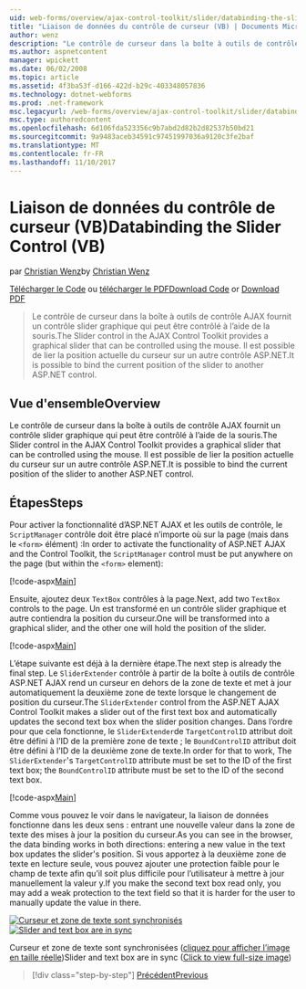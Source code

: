 ```yaml
---
uid: web-forms/overview/ajax-control-toolkit/slider/databinding-the-slider-control-vb
title: "Liaison de données du contrôle de curseur (VB) | Documents Microsoft"
author: wenz
description: "Le contrôle de curseur dans la boîte à outils de contrôle AJAX fournit un contrôle slider graphique qui peut être contrôlé à l’aide de la souris. Il est possible de lier la position en cours..."
ms.author: aspnetcontent
manager: wpickett
ms.date: 06/02/2008
ms.topic: article
ms.assetid: 4f3ba53f-d166-422d-b29c-403348057836
ms.technology: dotnet-webforms
ms.prod: .net-framework
msc.legacyurl: /web-forms/overview/ajax-control-toolkit/slider/databinding-the-slider-control-vb
msc.type: authoredcontent
ms.openlocfilehash: 6d106fda523356c9b7abd2d82b2d82537b50bd21
ms.sourcegitcommit: 9a9483aceb34591c97451997036a9120c3fe2baf
ms.translationtype: MT
ms.contentlocale: fr-FR
ms.lasthandoff: 11/10/2017
---
```

<a name="databinding-the-slider-control-vb"></a><span data-ttu-id="bd61c-104">Liaison de données du contrôle de curseur (VB)</span><span class="sxs-lookup"><span data-stu-id="bd61c-104">Databinding the Slider Control (VB)</span></span>
====================
<span data-ttu-id="bd61c-105">par [Christian Wenz](https://github.com/wenz)</span><span class="sxs-lookup"><span data-stu-id="bd61c-105">by [Christian Wenz](https://github.com/wenz)</span></span>

<span data-ttu-id="bd61c-106">[Télécharger le Code](http://download.microsoft.com/download/9/3/f/93f8daea-bebd-4821-833b-95205389c7d0/Slider0.vb.zip) ou [télécharger le PDF](http://download.microsoft.com/download/2/d/c/2dc10e34-6983-41d4-9c08-f78f5387d32b/slider0VB.pdf)</span><span class="sxs-lookup"><span data-stu-id="bd61c-106">[Download Code](http://download.microsoft.com/download/9/3/f/93f8daea-bebd-4821-833b-95205389c7d0/Slider0.vb.zip) or [Download PDF](http://download.microsoft.com/download/2/d/c/2dc10e34-6983-41d4-9c08-f78f5387d32b/slider0VB.pdf)</span></span>

> <span data-ttu-id="bd61c-107">Le contrôle de curseur dans la boîte à outils de contrôle AJAX fournit un contrôle slider graphique qui peut être contrôlé à l’aide de la souris.</span><span class="sxs-lookup"><span data-stu-id="bd61c-107">The Slider control in the AJAX Control Toolkit provides a graphical slider that can be controlled using the mouse.</span></span> <span data-ttu-id="bd61c-108">Il est possible de lier la position actuelle du curseur sur un autre contrôle ASP.NET.</span><span class="sxs-lookup"><span data-stu-id="bd61c-108">It is possible to bind the current position of the slider to another ASP.NET control.</span></span>


## <a name="overview"></a><span data-ttu-id="bd61c-109">Vue d'ensemble</span><span class="sxs-lookup"><span data-stu-id="bd61c-109">Overview</span></span>

<span data-ttu-id="bd61c-110">Le contrôle de curseur dans la boîte à outils de contrôle AJAX fournit un contrôle slider graphique qui peut être contrôlé à l’aide de la souris.</span><span class="sxs-lookup"><span data-stu-id="bd61c-110">The Slider control in the AJAX Control Toolkit provides a graphical slider that can be controlled using the mouse.</span></span> <span data-ttu-id="bd61c-111">Il est possible de lier la position actuelle du curseur sur un autre contrôle ASP.NET.</span><span class="sxs-lookup"><span data-stu-id="bd61c-111">It is possible to bind the current position of the slider to another ASP.NET control.</span></span>

## <a name="steps"></a><span data-ttu-id="bd61c-112">Étapes</span><span class="sxs-lookup"><span data-stu-id="bd61c-112">Steps</span></span>

<span data-ttu-id="bd61c-113">Pour activer la fonctionnalité d’ASP.NET AJAX et les outils de contrôle, le `ScriptManager` contrôle doit être placé n’importe où sur la page (mais dans le `<form>` élément) :</span><span class="sxs-lookup"><span data-stu-id="bd61c-113">In order to activate the functionality of ASP.NET AJAX and the Control Toolkit, the `ScriptManager` control must be put anywhere on the page (but within the `<form>` element):</span></span>

[!code-aspx[Main](databinding-the-slider-control-vb/samples/sample1.aspx)]

<span data-ttu-id="bd61c-114">Ensuite, ajoutez deux `TextBox` contrôles à la page.</span><span class="sxs-lookup"><span data-stu-id="bd61c-114">Next, add two `TextBox` controls to the page.</span></span> <span data-ttu-id="bd61c-115">Un est transformé en un contrôle slider graphique et autre contiendra la position du curseur.</span><span class="sxs-lookup"><span data-stu-id="bd61c-115">One will be transformed into a graphical slider, and the other one will hold the position of the slider.</span></span>

[!code-aspx[Main](databinding-the-slider-control-vb/samples/sample2.aspx)]

<span data-ttu-id="bd61c-116">L’étape suivante est déjà à la dernière étape.</span><span class="sxs-lookup"><span data-stu-id="bd61c-116">The next step is already the final step.</span></span> <span data-ttu-id="bd61c-117">Le `SliderExtender` contrôle à partir de la boîte à outils de contrôle ASP.NET AJAX rend un curseur en dehors de la zone de texte et met à jour automatiquement la deuxième zone de texte lorsque le changement de position du curseur.</span><span class="sxs-lookup"><span data-stu-id="bd61c-117">The `SliderExtender` control from the ASP.NET AJAX Control Toolkit makes a slider out of the first text box and automatically updates the second text box when the slider position changes.</span></span> <span data-ttu-id="bd61c-118">Dans l’ordre pour que cela fonctionne, le `SliderExtender`de `TargetControlID` attribut doit être défini à l’ID de la première zone de texte ; le `BoundControlID` attribut doit être défini à l’ID de la deuxième zone de texte.</span><span class="sxs-lookup"><span data-stu-id="bd61c-118">In order for that to work, The `SliderExtender`'s `TargetControlID` attribute must be set to the ID of the first text box; the `BoundControlID` attribute must be set to the ID of the second text box.</span></span>

[!code-aspx[Main](databinding-the-slider-control-vb/samples/sample3.aspx)]

<span data-ttu-id="bd61c-119">Comme vous pouvez le voir dans le navigateur, la liaison de données fonctionne dans les deux sens : entrant une nouvelle valeur dans la zone de texte des mises à jour la position du curseur.</span><span class="sxs-lookup"><span data-stu-id="bd61c-119">As you can see in the browser, the data binding works in both directions: entering a new value in the text box updates the slider's position.</span></span> <span data-ttu-id="bd61c-120">Si vous apportez à la deuxième zone de texte en lecture seule, vous pouvez ajouter une protection faible pour le champ de texte afin qu’il soit plus difficile pour l’utilisateur à mettre à jour manuellement la valeur y.</span><span class="sxs-lookup"><span data-stu-id="bd61c-120">If you make the second text box read only, you may add a weak protection to the text field so that it is harder for the user to manually update the value in there.</span></span>


<span data-ttu-id="bd61c-121">[![Curseur et zone de texte sont synchronisés](databinding-the-slider-control-vb/_static/image2.png)](databinding-the-slider-control-vb/_static/image1.png)</span><span class="sxs-lookup"><span data-stu-id="bd61c-121">[![Slider and text box are in sync](databinding-the-slider-control-vb/_static/image2.png)](databinding-the-slider-control-vb/_static/image1.png)</span></span>

<span data-ttu-id="bd61c-122">Curseur et zone de texte sont synchronisées ([cliquez pour afficher l’image en taille réelle](databinding-the-slider-control-vb/_static/image3.png))</span><span class="sxs-lookup"><span data-stu-id="bd61c-122">Slider and text box are in sync ([Click to view full-size image](databinding-the-slider-control-vb/_static/image3.png))</span></span>

>[!div class="step-by-step"]
[<span data-ttu-id="bd61c-123">Précédent</span><span class="sxs-lookup"><span data-stu-id="bd61c-123">Previous</span></span>](using-the-slider-control-with-auto-postback-vb.md)
